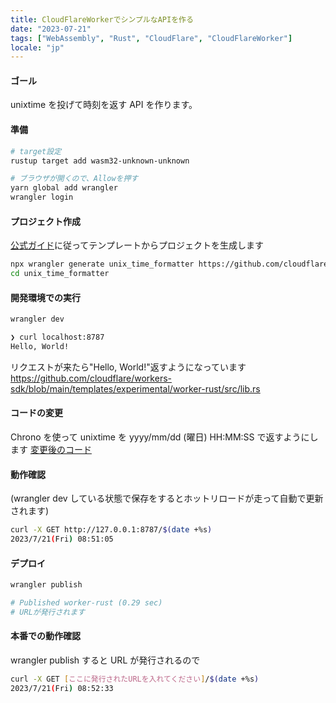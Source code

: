 ```yaml
---
title: CloudFlareWorkerでシンプルなAPIを作る
date: "2023-07-21"
tags: ["WebAssembly", "Rust", "CloudFlare", "CloudFlareWorker"]
locale: "jp"
---
```


#### ゴール

unixtime を投げて時刻を返す API を作ります。

#### 準備

```bash
# target設定
rustup target add wasm32-unknown-unknown

# ブラウザが開くので、Allowを押す
yarn global add wrangler
wrangler login
```

#### プロジェクト作成

[公式ガイド](https://developers.cloudflare.com/workers/runtime-apis/webassembly/rust/#1-create-a-new-project-with-wrangler)に従ってテンプレートからプロジェクトを生成します

```bash
npx wrangler generate unix_time_formatter https://github.com/cloudflare/workers-sdk/templates/experimental/worker-rust
cd unix_time_formatter
```

#### 開発環境での実行

```bash
wrangler dev
```

```bash
❯ curl localhost:8787
Hello, World!
```

リクエストが来たら"Hello, World!"返すようになっています
https://github.com/cloudflare/workers-sdk/blob/main/templates/experimental/worker-rust/src/lib.rs

#### コードの変更

Chrono を使って unixtime を yyyy/mm/dd (曜日) HH:MM:SS で返すようにします
[変更後のコード](https://github.com/nash1111/unixtime_formatter)

#### 動作確認

(wrangler dev している状態で保存をするとホットリロードが走って自動で更新されます)

```bash
curl -X GET http://127.0.0.1:8787/$(date +%s)
2023/7/21(Fri) 08:51:05
```

#### デプロイ

```bash
wrangler publish

# Published worker-rust (0.29 sec)
# URLが発行されます
```

#### 本番での動作確認

wrangler publish すると URL が発行されるので

```bash
curl -X GET [ここに発行されたURLを入れてください]/$(date +%s)
2023/7/21(Fri) 08:52:33
```
